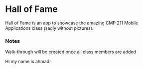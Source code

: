 # Hall of Fame
Hall of Fame is an app to showcase the amazing CMP 211 Mobile Applications class (sadly without pictures).

### Notes
Walk-through will be created once all class members are added

Hi my name is ahmad!
